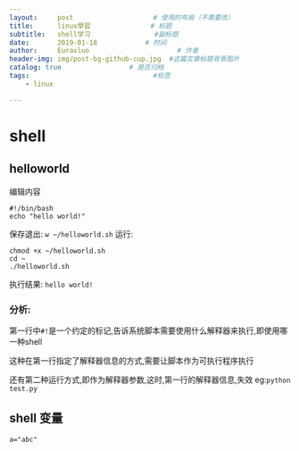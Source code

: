 ```yaml
---
layout:     post                    # 使用的布局（不需要改）
title:      linux學習               # 标题 
subtitle:   shell学习                #副标题
date:       2019-01-18            # 时间
author:     Euraxluo                      # 作者
header-img: img/post-bg-github-cup.jpg  #这篇文章标题背景图片
catalog: true                 # 是否归档
tags:                               #标签
    - linux

---
```

# shell

## helloworld

编辑内容
```
#!/bin/bash
echo "hello world!"
```
保存退出:
`w ~/helloworld.sh`
运行:
```
chmod +x ~/helloworld.sh
cd ~
./helloworld.sh
```
执行结果:
`hello world!`

### 分析:

第一行中`#!`是一个约定的标记,告诉系统脚本需要使用什么解释器来执行,即使用哪一种shell

这种在第一行指定了解释器信息的方式,需要让脚本作为可执行程序执行

还有第二种运行方式,即作为解释器参数,这时,第一行的解释器信息,失效
eg:`python test.py`

## shell 变量
`a="abc"`